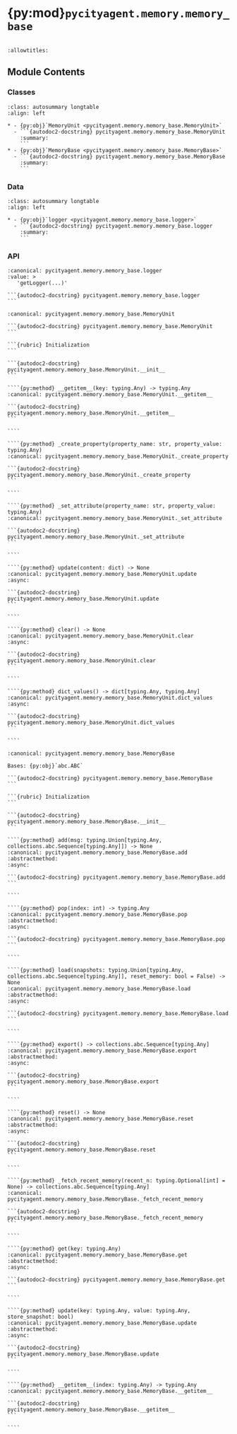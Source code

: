# {py:mod}`pycityagent.memory.memory_base`

```{py:module} pycityagent.memory.memory_base
```

```{autodoc2-docstring} pycityagent.memory.memory_base
:allowtitles:
```

## Module Contents

### Classes

````{list-table}
:class: autosummary longtable
:align: left

* - {py:obj}`MemoryUnit <pycityagent.memory.memory_base.MemoryUnit>`
  - ```{autodoc2-docstring} pycityagent.memory.memory_base.MemoryUnit
    :summary:
    ```
* - {py:obj}`MemoryBase <pycityagent.memory.memory_base.MemoryBase>`
  - ```{autodoc2-docstring} pycityagent.memory.memory_base.MemoryBase
    :summary:
    ```
````

### Data

````{list-table}
:class: autosummary longtable
:align: left

* - {py:obj}`logger <pycityagent.memory.memory_base.logger>`
  - ```{autodoc2-docstring} pycityagent.memory.memory_base.logger
    :summary:
    ```
````

### API

````{py:data} logger
:canonical: pycityagent.memory.memory_base.logger
:value: >
   'getLogger(...)'

```{autodoc2-docstring} pycityagent.memory.memory_base.logger
```

````

`````{py:class} MemoryUnit(content: typing.Optional[dict] = None, required_attributes: typing.Optional[dict] = None, activate_timestamp: bool = False)
:canonical: pycityagent.memory.memory_base.MemoryUnit

```{autodoc2-docstring} pycityagent.memory.memory_base.MemoryUnit
```

```{rubric} Initialization
```

```{autodoc2-docstring} pycityagent.memory.memory_base.MemoryUnit.__init__
```

````{py:method} __getitem__(key: typing.Any) -> typing.Any
:canonical: pycityagent.memory.memory_base.MemoryUnit.__getitem__

```{autodoc2-docstring} pycityagent.memory.memory_base.MemoryUnit.__getitem__
```

````

````{py:method} _create_property(property_name: str, property_value: typing.Any)
:canonical: pycityagent.memory.memory_base.MemoryUnit._create_property

```{autodoc2-docstring} pycityagent.memory.memory_base.MemoryUnit._create_property
```

````

````{py:method} _set_attribute(property_name: str, property_value: typing.Any)
:canonical: pycityagent.memory.memory_base.MemoryUnit._set_attribute

```{autodoc2-docstring} pycityagent.memory.memory_base.MemoryUnit._set_attribute
```

````

````{py:method} update(content: dict) -> None
:canonical: pycityagent.memory.memory_base.MemoryUnit.update
:async:

```{autodoc2-docstring} pycityagent.memory.memory_base.MemoryUnit.update
```

````

````{py:method} clear() -> None
:canonical: pycityagent.memory.memory_base.MemoryUnit.clear
:async:

```{autodoc2-docstring} pycityagent.memory.memory_base.MemoryUnit.clear
```

````

````{py:method} dict_values() -> dict[typing.Any, typing.Any]
:canonical: pycityagent.memory.memory_base.MemoryUnit.dict_values
:async:

```{autodoc2-docstring} pycityagent.memory.memory_base.MemoryUnit.dict_values
```

````

`````

`````{py:class} MemoryBase()
:canonical: pycityagent.memory.memory_base.MemoryBase

Bases: {py:obj}`abc.ABC`

```{autodoc2-docstring} pycityagent.memory.memory_base.MemoryBase
```

```{rubric} Initialization
```

```{autodoc2-docstring} pycityagent.memory.memory_base.MemoryBase.__init__
```

````{py:method} add(msg: typing.Union[typing.Any, collections.abc.Sequence[typing.Any]]) -> None
:canonical: pycityagent.memory.memory_base.MemoryBase.add
:abstractmethod:
:async:

```{autodoc2-docstring} pycityagent.memory.memory_base.MemoryBase.add
```

````

````{py:method} pop(index: int) -> typing.Any
:canonical: pycityagent.memory.memory_base.MemoryBase.pop
:abstractmethod:
:async:

```{autodoc2-docstring} pycityagent.memory.memory_base.MemoryBase.pop
```

````

````{py:method} load(snapshots: typing.Union[typing.Any, collections.abc.Sequence[typing.Any]], reset_memory: bool = False) -> None
:canonical: pycityagent.memory.memory_base.MemoryBase.load
:abstractmethod:
:async:

```{autodoc2-docstring} pycityagent.memory.memory_base.MemoryBase.load
```

````

````{py:method} export() -> collections.abc.Sequence[typing.Any]
:canonical: pycityagent.memory.memory_base.MemoryBase.export
:abstractmethod:
:async:

```{autodoc2-docstring} pycityagent.memory.memory_base.MemoryBase.export
```

````

````{py:method} reset() -> None
:canonical: pycityagent.memory.memory_base.MemoryBase.reset
:abstractmethod:
:async:

```{autodoc2-docstring} pycityagent.memory.memory_base.MemoryBase.reset
```

````

````{py:method} _fetch_recent_memory(recent_n: typing.Optional[int] = None) -> collections.abc.Sequence[typing.Any]
:canonical: pycityagent.memory.memory_base.MemoryBase._fetch_recent_memory

```{autodoc2-docstring} pycityagent.memory.memory_base.MemoryBase._fetch_recent_memory
```

````

````{py:method} get(key: typing.Any)
:canonical: pycityagent.memory.memory_base.MemoryBase.get
:abstractmethod:
:async:

```{autodoc2-docstring} pycityagent.memory.memory_base.MemoryBase.get
```

````

````{py:method} update(key: typing.Any, value: typing.Any, store_snapshot: bool)
:canonical: pycityagent.memory.memory_base.MemoryBase.update
:abstractmethod:
:async:

```{autodoc2-docstring} pycityagent.memory.memory_base.MemoryBase.update
```

````

````{py:method} __getitem__(index: typing.Any) -> typing.Any
:canonical: pycityagent.memory.memory_base.MemoryBase.__getitem__

```{autodoc2-docstring} pycityagent.memory.memory_base.MemoryBase.__getitem__
```

````

`````
